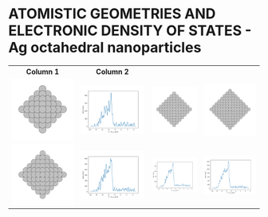 
# ATOMISTIC GEOMETRIES AND ELECTRONIC DENSITY OF STATES - Ag octahedral nanoparticles

<table>
  <tr>
    <th>Column 1</th>
    <th>Column 2</th>
  </tr>
  <tr>
    <td><img src="image1.png" alt="Image 1"></td>
    <td><img src="image3.png" alt="Image 3"></td>
    <td><img src="image5.png" alt="Image 5"></td>
    <td><img src="image7.png" alt="Image 7"></td>
  </tr>
  <tr>
    <td><img src="image2.png" alt="Image 2"></td>
    <td><img src="image4.png" alt="Image 4"></td>
    <td><img src="image6.png" alt="Image 6"></td>
    <td><img src="image8.png" alt="Image 8"></td>
      </tr>
</table>
